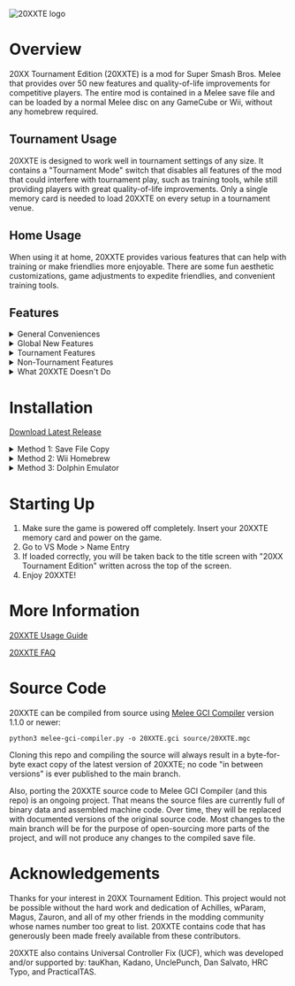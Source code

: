 ![20XXTE logo](https://user-images.githubusercontent.com/7810794/134628260-4fee49c1-5123-4edf-b76a-9c89238aafaf.png)

# Overview
20XX Tournament Edition (20XXTE) is a mod for Super Smash Bros. Melee that provides over 50 new features and quality-of-life improvements for competitive players. The entire mod is contained in a Melee save file and can be loaded by a normal Melee disc on any GameCube or Wii, without any homebrew required.

## Tournament Usage
20XXTE is designed to work well in tournament settings of any size. It contains a "Tournament Mode" switch that disables all features of the mod that could interfere with tournament play, such as training tools, while still providing players with great quality-of-life improvements. Only a single memory card is needed to load 20XXTE on every setup in a tournament venue.

## Home Usage
When using it at home, 20XXTE provides various features that can help with training or make friendlies more enjoyable. There are some fun aesthetic customizations, game adjustments to expedite friendlies, and convenient training tools.

## Features
<details>
  <summary>General Conveniences</summary>
  
  * All characters, stages, and trophies unlocked
  * Game settings set on boot: 4 stock, 8 minutes, Friendly Fire on
  * Title screen demo and intro video disabled
  * Special messages disabled
  * C-Stick enabled in 1P modes
  * Unrestricted pause camera
  * Start VS matches with only 1 player
  * Handicap is now used to control players' individual stock counts
  * Nametags disappear during Zelda/Sheik/Mewtwo teleport upB (except in doubles)
  * Pressing Start on match results screen doesn't undo your ready state (re-mapped to B)
  * Press D-pad up/down on character select screen to toggle rumble on/off
  * "Name Entry" is moved to the top of the nametag list
  * CPU Zelda will start as Sheik and never transform
  * Player ports can be closed even if the respective hand is still hovering over the characters
  * 20XXTE version displayed in upper-left corner of Character Select Screen
  
</details>

<details>
  <summary>Global New Features</summary>
  
  * Replays - Save or play back match replays by pressing Z on the character select screen
  * Extended Name Entry - up to 8 characters on name entry screen
  * Press X for lowercase characters on name entry screen
  * Choose your menu music by playing a song in Sound Test
  * Stage Striking - press X on Stage Select to strike stages
  * Frozen Mode - press Y on Stage Select to disable stage hazards
  * Hand-Wamer Mode - 1-minute Time matches prevent characters from interfering with each other for hand-warmers
  
</details>

<details>
  <summary>Tournament Features</summary>
  
  These features are available whether the Tournament Mode switch is on or off.
  
  * Tournament Mode switch disables all intrusive aesthetic/mechanic changes
  * Tournament settings and stage list are automatically reset between games during tournament matches
  * Neutral Spawn Points - players always spawn in neutral starting locations
  * UCF (Universal Controller Fix) on/off
  * Game Version - Toggle between v1.00 and v1.02 (affects hitlag behavior, Bowser's Flame Cancel, Link/YLink boomerang cancel, and Ness PK Thunder hitbox)
  * 16:9 widescreen mode on/off
  * Frozen Mode on/toggle/off
  * Pausing requires holding Start on/off (prevents accidental pauses during matches)
  * Enable slightly reduced volume of Dream Land 64 music (to improve venue acoustics)
  * Lock settings to prevent tampering during tournaments
  * Ability to auto-save replays after every match
  * Compatbility with v1.00/v1.01 versions of Melee (with limited features)
  
</details>

<details>
  <summary>Non-Tournament Features</summary>
  
  These features are only available when the Tournament Mode switch is turned off.
  
  * "Ready To Fight" banner is green to indicate that Tournament Mode is disabled
  * Skip Results Screen on/off
  * Randomize Stage Music on/off
  * Extra Shield Colors on/off
  * Disable Screen Rumble during powerful attacks on/off
  * Character flashes on successful/unsuccessful L-cancel on/off
  * Spoof Controller Plugins on/off
  * Hold A+B to quickly restart match on/off
  * Enable Taunt Cancelling on/off
  * Disable Star KO animation to speed up matches on/off
  * L-Cancel Training Wheels on/off (automatically L-cancel, but flash on successful input)
  * Toggle Infinite Shields on/off (When on, CPUs also hold shield to help with training)
  * Toggle Fixed Camera on/off
  * Toggle Collision Bubbles on/off
  * Unfreeze endgame: Disables freezing on "GAME!", enabling another 2 seconds of movement before the match results
  * Input display HUD on/off: Shows an input display in the corner of the screen during matches or replays
  * CPU Smart DI on/off: Random DI and teching for CPUs, and survival DI used against powerful attacks
  * Color Overlays on/off: Characters turn green when idle to show frame holes during movement
  
</details>

<details>
  <summary>What 20XXTE Doesn't Do</summary>
  
  * Texture, music, or file replacements of any sort (no custom skins/costumes)
  * Character changes (PAL or other unofficial character patches)
  * Add new stage layouts
  * Allow the player to change their controls or disable tap jump
  
</details>

# Installation

[Download Latest Release](https://github.com/dansalvato/20XXTE/releases/latest)

<details>
  <summary>Method 1: Save File Copy</summary>
  
  Many local tournament venues use 20XXTE. The easiest way to install 20XXTE is to copy it from another memory card that has it installed. Since it is just a Melee save file, this can be done by using the normal data copy offered on GameCube and Wii. There is also a "Copy 20XXTE" menu available in Melee itself, for extra convenience.
</details>

<details>
<summary>Method 2: Wii Homebrew</summary>
  
  [Video walkthrough by fornclake](https://www.youtube.com/watch?v=IotsXdokOMg)

  This method requires a Wii with the Homebrew Channel installed.

  1. Download the latest version of [GCMM](https://github.com/suloku/gcmm/releases/latest). Extract the GCMM download and copy the "apps" folder to your SD card. Choose 'Yes' to merge/replace any files if prompted.
  2. Create a folder on your SD card called "MCBACKUP" and copy 20XXTE.gci to that folder.
  3. Remove the SD card from your PC and insert it into your Wii.
  4. Launch the Homebrew Channel. Select GCMM from the apps list and load it.  
    *If you don't see GCMM in the list, make sure you copied the "apps" folder to the right place. Your SD card should look like:* `apps/gcmm/boot.dol`
  5. When GCMM loads, press A to select the SD card as your storage device.
  6. (Optional) If you want to back up your existing Melee save data, press Y to enter Backup mode. Then, press A to select Slot A. Select the file "SuperSmashBros0110290334" and press A to backup.
  7. In the "Choose your mode" menu, press X to enter Restore mode. Then, press A to select Slot A. Select 20XXTE.gci from the file list and press A to restore the data.
  8. Overwrite your existing save data if prompted.
  9. You're done.
</details>

<details>
<summary>Method 3: Dolphin Emulator</summary>
  
  If you want to load 20XXTE in Dolphin, you simply need to copy the .gci file to the correct location.

  Windows: `Documents\\Dolphin Emulator\\GC\\USA\\Card A\\01-GALE-SuperSmashBros0110290334.gci`

  macOS: `~/Library/Application Support/Dolphin/GC/USA/Card A/01-GALE-SuperSmashBros0110290334.gci`
  
  **NOTE:** You must also disable the "Enable Cheats" setting in Dolphin config. 20XXTE cannot be loaded alongside other codes.
</details>

# Starting Up
1. Make sure the game is powered off completely. Insert your 20XXTE memory card and power on the game.
2. Go to VS Mode > Name Entry
3. If loaded correctly, you will be taken back to the title screen with "20XX Tournament Edition" written across the top of the screen.
4. Enjoy 20XXTE!

# More Information
[20XXTE Usage Guide](http://www.20xx.me/guide.html)

[20XXTE FAQ](http://www.20xx.me/faq.html)

# Source Code
20XXTE can be compiled from source using [Melee GCI Compiler](https://github.com/dansalvato/melee-gci-compiler) version 1.1.0 or newer:

`python3 melee-gci-compiler.py -o 20XXTE.gci source/20XXTE.mgc`

Cloning this repo and compiling the source will always result in a byte-for-byte exact copy of the latest version of 20XXTE; no code "in between versions" is ever published to the main branch.

Also, porting the 20XXTE source code to Melee GCI Compiler (and this repo) is an ongoing project. That means the source files are currently full of binary data and assembled machine code. Over time, they will be replaced with documented versions of the original source code. Most changes to the main branch will be for the purpose of open-sourcing more parts of the project, and will not produce any changes to the compiled save file.

# Acknowledgements
Thanks for your interest in 20XX Tournament Edition. This project would not be possible without the hard work and dedication of Achilles, wParam, Magus, Zauron, and all of my other friends in the modding community whose names number too great to list. 20XXTE contains code that has generously been made freely available from these contributors.

20XXTE also contains Universal Controller Fix (UCF), which was developed and/or supported by: tauKhan, Kadano, UnclePunch, Dan Salvato, HRC Typo, and PracticalTAS.
